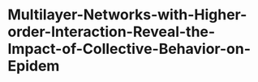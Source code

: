 # Multilayer-Networks-with-Higher-order-Interaction-Reveal-the-Impact-of-Collective-Behavior-on-Epidem
